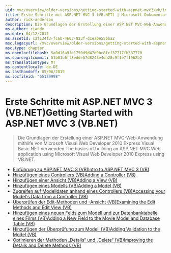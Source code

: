 ```yaml
---
uid: mvc/overview/older-versions/getting-started-with-aspnet-mvc3/vb/index
title: Erste Schritte mit ASP.NET MVC 3 (VB.NET) | Microsoft-Dokumentation
author: rick-anderson
description: Die Grundlagen der Erstellung einer ASP.NET MVC-Web-Anwendung mithilfe von Microsoft Visual Web Developer 2010 Express Visual Basic.NET verwenden.
ms.author: riande
ms.date: 04/12/2012
ms.assetid: c2f134f3-fc6b-4603-823f-d1eabe55bba2
msc.legacyurl: /mvc/overview/older-versions/getting-started-with-aspnet-mvc3/vb
msc.type: chapter
ms.openlocfilehash: 5a0d16a9fe1750d9d47d9bc8fcf37717fb587770
ms.sourcegitcommit: 51b01b6ff8edde57d8243e4da28c9f1e7f1962b2
ms.translationtype: MT
ms.contentlocale: de-DE
ms.lasthandoff: 05/06/2019
ms.locfileid: "65129998"
---
```

# <a name="getting-started-with-aspnet-mvc-3-vbnet"></a><span data-ttu-id="bb5d0-103">Erste Schritte mit ASP.NET MVC 3 (VB.NET)</span><span class="sxs-lookup"><span data-stu-id="bb5d0-103">Getting Started with ASP.NET MVC 3 (VB.NET)</span></span>

> <span data-ttu-id="bb5d0-104">Die Grundlagen der Erstellung einer ASP.NET MVC-Web-Anwendung mithilfe von Microsoft Visual Web Developer 2010 Express Visual Basic.NET verwenden.</span><span class="sxs-lookup"><span data-stu-id="bb5d0-104">The basics of building an ASP.NET MVC Web application using Microsoft Visual Web Developer 2010 Express using VB.NET.</span></span>

- [<span data-ttu-id="bb5d0-105">Einführung zu ASP.NET MVC 3 (VB)</span><span class="sxs-lookup"><span data-stu-id="bb5d0-105">Intro to ASP.NET MVC 3 (VB)</span></span>](intro-to-aspnet-mvc-3.md)
- [<span data-ttu-id="bb5d0-106">Hinzufügen eines Controllers (VB)</span><span class="sxs-lookup"><span data-stu-id="bb5d0-106">Adding a Controller (VB)</span></span>](adding-a-controller.md)
- [<span data-ttu-id="bb5d0-107">Hinzufügen einer Ansicht (VB)</span><span class="sxs-lookup"><span data-stu-id="bb5d0-107">Adding a View (VB)</span></span>](adding-a-view.md)
- [<span data-ttu-id="bb5d0-108">Hinzufügen eines Modells (VB)</span><span class="sxs-lookup"><span data-stu-id="bb5d0-108">Adding a Model (VB)</span></span>](adding-a-model.md)
- [<span data-ttu-id="bb5d0-109">Zugreifen auf Modelldaten anhand eines Controllers (VB)</span><span class="sxs-lookup"><span data-stu-id="bb5d0-109">Accessing your Model's Data from a Controller (VB)</span></span>](accessing-your-models-data-from-a-controller.md)
- [<span data-ttu-id="bb5d0-110">Überprüfen der Edit-Methoden und -Ansicht (VB)</span><span class="sxs-lookup"><span data-stu-id="bb5d0-110">Examining the Edit Methods and Edit View (VB)</span></span>](examining-the-edit-methods-and-edit-view.md)
- [<span data-ttu-id="bb5d0-111">Hinzufügen eines neuen Felds zum Modell und zur Datenbanktabelle eines Films (VB)</span><span class="sxs-lookup"><span data-stu-id="bb5d0-111">Adding a New Field to the Movie Model and Database Table (VB)</span></span>](adding-a-new-field.md)
- [<span data-ttu-id="bb5d0-112">Hinzufügen der Überprüfung zum Modell (VB)</span><span class="sxs-lookup"><span data-stu-id="bb5d0-112">Adding Validation to the Model (VB)</span></span>](adding-validation-to-the-model.md)
- [<span data-ttu-id="bb5d0-113">Optimieren der Methoden „Details“ und „Delete“ (VB)</span><span class="sxs-lookup"><span data-stu-id="bb5d0-113">Improving the Details and Delete Methods (VB)</span></span>](improving-the-details-and-delete-methods.md)
